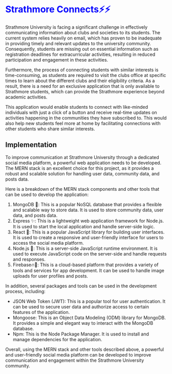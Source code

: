 <h1> <span style="color:blue">Strathmore Connects⚡⚡ </span></h1>

Strathmore University is facing a significant challenge in effectively communicating information about clubs and societies to its students. The current system relies heavily on email, which has proven to be inadequate in providing timely and relevant updates to the university community. Consequently, students are missing out on essential information such as registration deadlines for extracurricular activities, resulting in reduced participation and engagement in these activities.

Furthermore, the process of connecting students with similar interests is time-consuming, as students are required to visit the clubs office at specific times to learn about the different clubs and their eligibility criteria. As a result, there is a need for an exclusive application that is only available to Strathmore students, which can provide the Strathmore experience beyond academic activities.

This application would enable students to connect with like-minded individuals with just a click of a button and receive real-time updates on activities happening in the communities they have subscribed to. This would also help new students feel more at home by facilitating connections with other students who share similar interests.


<h2 >Implementation</h2>

<p>
To improve communication at Strathmore University through a dedicated social media platform, a powerful web application needs to be developed. The MERN stack is an excellent choice for this project, as it provides a robust and scalable solution for handling user data, community data, and posts data.
</p>
<p>
Here is a breakdown of the MERN stack components and other tools that can be used to develop the application:
    <ol>
<li>MongoDB 🍃: This is a popular NoSQL database that provides a flexible and scalable way to store data. It is used to store community data, user data, and posts data.</li>
<li>Express ✨: This is a lightweight web application framework for Node.js. It is used to start the local application and handle server-side logic.</li>
<li>React 🔵: This is a popular JavaScript library for building user interfaces. It is used to create a responsive and user-friendly interface for users to access the social media platform.</li>
<li>Node.js 🌳: This is a server-side JavaScript runtime environment. It is used to execute JavaScript code on the server-side and handle requests and responses.</li>
<li>Firebase🔥🚒: This is a cloud-based platform that provides a variety of tools and services for app development. It can be used to handle image uploads for user profiles and posts.</li>
        </ol>
    </p>
<p>
In addition, several packages and tools can be used in the development process, including:
    <ul>
<li>JSON Web Token (JWT): This is a popular tool for user authentication. It can be used to secure user data and authorize access to certain features of the application.</li>
<li>
Mongoose: This is an Object Data Modeling (ODM) library for MongoDB. It provides a simple and elegant way to interact with the MongoDB database.</li>
<li>
Npm: This is the Node Package Manager. It is used to install and manage dependencies for the application.
    </li>
        </ul>
Overall, using the MERN stack and other tools described above, a powerful and user-friendly social media platform can be developed to improve communication and engagement within the Strathmore University community.
</p>




